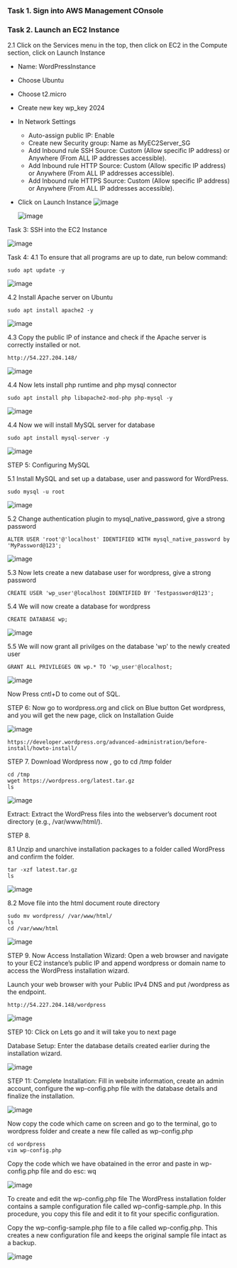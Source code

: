 ### Task 1. Sign into AWS Management COnsole

### Task 2. Launch an EC2 Instance
2.1 Click on the Services menu in the top, then click on EC2 in the Compute section, click on Launch Instance
* Name: WordPressInstance
* Choose Ubuntu
* Choose t2.micro
* Create new key wp_key 2024
* In Network Settings
   * Auto-assign public IP: Enable
   * Create new Security group: Name as MyEC2Server_SG
   * Add Inbound rule SSH Source: Custom (Allow specific IP address) or Anywhere (From ALL IP addresses accessible).
   * Add Inbound rule HTTP Source: Custom (Allow specific IP address) or Anywhere (From ALL IP addresses accessible).
   * Add Inbound rule HTTPS Source: Custom (Allow specific IP address) or Anywhere (From ALL IP addresses accessible).
* Click on Launch Instance
  ![image](https://github.com/Asma09Akram/Deploying-Wordpress-on-EC2/assets/124654068/7202d9e3-3df9-40be-8373-79311b53fade)


  ![image](https://github.com/Asma09Akram/Deploying-Wordpress-on-EC2/assets/124654068/5bce7557-f1a1-4e91-8a8e-819ff8386a9f)


Task 3: SSH into the EC2 Instance

![image](https://github.com/Asma09Akram/Deploying-Wordpress-on-EC2/assets/124654068/caf88d03-5d67-4916-bf3f-cede29c818a6)

Task 4: 
4.1 To ensure that all programs are up to date, run below command:

``` 
sudo apt update -y
```

![image](https://github.com/Asma09Akram/Deploying-Wordpress-on-EC2/assets/124654068/2c8622b7-1671-4b8f-afcd-e6c27afcbe95)


4.2 Install Apache server on Ubuntu

``` 
sudo apt install apache2 -y
```

![image](https://github.com/Asma09Akram/Deploying-Wordpress-on-EC2/assets/124654068/793eb8cb-6567-4145-b224-55b3b80b1e8c)

4.3 Copy the public IP of instance and check if the Apache server is correctly installed or not.

```
http://54.227.204.148/
```
![image](https://github.com/Asma09Akram/Deploying-Wordpress-on-EC2/assets/124654068/2a047d97-2da8-47dd-b6a0-e13ed699a4cf)


4.4  Now lets install php runtime and php mysql connector
``` 
sudo apt install php libapache2-mod-php php-mysql -y
```

![image](https://github.com/Asma09Akram/Deploying-Wordpress-on-EC2/assets/124654068/9e424c7a-db61-4c0b-bb7e-496fbcbd5c52)


4.4 Now we will install MySQL server for database


``` 
sudo apt install mysql-server -y
```

![image](https://github.com/Asma09Akram/Deploying-Wordpress-on-EC2/assets/124654068/57933db7-89ac-45c9-956d-51b796040b68)


STEP 5: Configuring MySQL

5.1 Install MySQL and set up a database, user and password for WordPress.

```
sudo mysql -u root
```

![image](https://github.com/Asma09Akram/Deploying-Wordpress-on-EC2/assets/124654068/c67daf87-7a51-4153-825a-e7f72132d7af)

5.2 Change authentication plugin to mysql_native_password, give a strong password

```
ALTER USER 'root'@'localhost' IDENTIFIED WITH mysql_native_password by 'MyPassword@123';
```

![image](https://github.com/Asma09Akram/Deploying-Wordpress-on-EC2/assets/124654068/0821f642-320e-419c-88d9-4429849c6b7b)

5.3 Now lets create a new database user for wordpress, give a strong password
```
CREATE USER 'wp_user'@localhost IDENTIFIED BY 'Testpassword@123';
```
5.4 We will now create a database for wordpress

```
CREATE DATABASE wp;
```

![image](https://github.com/Asma09Akram/Deploying-Wordpress-on-EC2/assets/124654068/a4d07292-b8cb-4463-b34f-cee2b4625883)

5.5 We will now grant all privilges on the database 'wp' to the newly created user

```
GRANT ALL PRIVILEGES ON wp.* TO 'wp_user'@localhost;
```

![image](https://github.com/Asma09Akram/Deploying-Wordpress-on-EC2/assets/124654068/aabde510-fce5-401f-a24c-d89233591d1e)


Now Press cntl+D to come out of SQL.


STEP 6: Now go to wordpress.org and click on Blue button Get wordpress, and you will get the new page, click on Installation Guide

![image](https://github.com/Asma09Akram/Deploying-Wordpress-on-EC2/assets/124654068/f4bc12fa-cf87-4d5f-96ca-a0f4829e0277)

```
https://developer.wordpress.org/advanced-administration/before-install/howto-install/
```


STEP 7. Download Wordpress now , go to cd /tmp folder

```
cd /tmp
wget https://wordpress.org/latest.tar.gz
ls
```
![image](https://github.com/Asma09Akram/Deploying-Wordpress-on-EC2/assets/124654068/513aedf7-2f50-487f-ac0f-787259b38be1)


Extract: Extract the WordPress files into the webserver’s document root directory (e.g., /var/www/html/).

STEP 8. 

8.1 Unzip and unarchive installation packages to a folder called WordPress and confirm the folder.

```
tar -xzf latest.tar.gz
ls
```

![image](https://github.com/Asma09Akram/Deploying-Wordpress-on-EC2/assets/124654068/1bf582b8-ad19-4ca2-bf82-4f0fa9dcaf08)


8.2 Move file into the html document route directory

```
sudo mv wordpress/ /var/www/html/
ls
cd /var/www/html
```

![image](https://github.com/Asma09Akram/Deploying-Wordpress-on-EC2/assets/124654068/878de0ff-dc25-4c64-8df5-0cd7a4cac666)

STEP 9. Now Access Installation Wizard: Open a web browser and navigate to your EC2 instance’s public IP and append wordpress or domain name to access the WordPress installation wizard.

Launch your web browser with your Public IPv4 DNS and put /wordpress as the endpoint.


```
http://54.227.204.148/wordpress
```

![image](https://github.com/Asma09Akram/Deploying-Wordpress-on-EC2/assets/124654068/33f28705-8bfc-4844-ae5e-91d1d457566e)



STEP 10: Click on Lets go and it will take you to next page

Database Setup: Enter the database details created earlier during the installation wizard.

![image](https://github.com/Asma09Akram/Deploying-Wordpress-on-EC2/assets/124654068/8eac16b3-693d-49e2-bcfb-e6a0ea6fc065)


STEP 11: Complete Installation: Fill in website information, create an admin account, configure the wp-config.php file with the database details and finalize the installation.

![image](https://github.com/Asma09Akram/Deploying-Wordpress-on-EC2/assets/124654068/841c5c9a-1fb6-4b4e-9292-7d9b85b24c19)

Now copy the code which came on screen and go to the terminal, go to wordpress folder and create a new file called as wp-config.php

```
cd wordpress
vim wp-config.php
```

Copy the code which we have obatained in the error and paste in wp-config.php file and do esc: wq


![image](https://github.com/Asma09Akram/Deploying-Wordpress-on-EC2/assets/124654068/f4e2436f-e155-444a-8e55-86950d166898)


To create and edit the wp-config.php file
The WordPress installation folder contains a sample configuration file called wp-config-sample.php. In this procedure, you copy this file and edit it to fit your specific configuration.


Copy the wp-config-sample.php file to a file called wp-config.php. This creates a new configuration file and keeps the original sample file intact as a backup.


![image](https://github.com/Asma09Akram/Deploying-Wordpress-on-EC2/assets/124654068/522cccb1-2179-4e88-870d-167499515f93)











